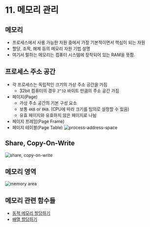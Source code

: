 # 11. 메모리 관리
## 메모리
* 프로세스에서 사용 가능한 자원 중에서 가장 기본적이면서 핵심이 되는 자원
* 할당, 조작, 해제 등의 메모리 자원 기법 설명
* 여기서 말하는 메모리는 컴퓨터 시스템에 장착되어 있는 RAM을 뜻함.
## 프로세스 주소 공간
* 각 프로세스는 독립적인 크기의 가상 주소 공간을 가짐
	* 32bit 컴퓨터의 경우 `2^32` 바이트 만큼의 주소 공간 가짐
* 페이지(Page)
	* 가상 주소 공간의 기본 구성 요소
	* 보통 `4KB` or `8KB`. (CPU에 따라 크기를 임의로 설정할 수 있음)
	* 유효 페이지와 유효하지 않은 페이지로 나뉨
* 페이지 프레임(Page Frame)
* 페이지 테이블(Page Table)
![process-address-space](./process_address_space.png?raw=true)
## Share, Copy-On-Write
![share, copy-on-write](./share_copy_on_write.png?raw=true)
## 메모리 영역
![memory area](./memory_area.png?raw=true)
## 메모리 관련 함수들
* [동적 메모리 할당하기](./malloc)
* [배열 할당하기](./calloc)
